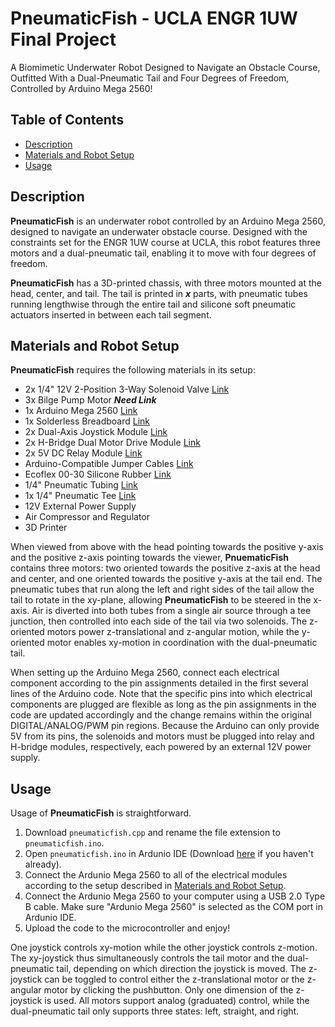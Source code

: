 # PneumaticFish - UCLA ENGR 1UW Final Project

A Biomimetic Underwater Robot Designed to Navigate an Obstacle Course, Outfitted With a Dual-Pneumatic Tail and Four Degrees of Freedom, Controlled by Arduino Mega 2560!


## Table of Contents

* [Description](#description)
* [Materials and Robot Setup](#materials-and-robot-setup)
* [Usage](#usage)

## Description

**PneumaticFish** is an underwater robot controlled by an Arduino Mega 2560, designed to navigate an underwater obstacle course. Designed with the constraints set for the ENGR 1UW course at UCLA, this robot features three motors and a dual-pneumatic tail, enabling it to move with four degrees of freedom. <br/>

**PneumaticFish** has a 3D-printed chassis, with three motors mounted at the head, center, and tail. The tail is printed in _**x**_ parts, with pneumatic tubes running lengthwise through the entire tail and silicone soft pneumatic actuators inserted in between each tail segment. 

## Materials and Robot Setup

**PneumaticFish** requires the following materials in its setup: 
* 2x 1/4" 12V 2-Position 3-Way Solenoid Valve [Link](https://a.co/d/4U33Og6)
* 3x Bilge Pump Motor _**Need Link**_
* 1x Arduino Mega 2560 [Link](https://a.co/d/d7fq8C4)
* 1x Solderless Breadboard [Link](https://a.co/d/1CJI7wi)
* 2x Dual-Axis Joystick Module [Link](https://a.co/d/fT2if6U)
* 2x H-Bridge Dual Motor Drive Module [Link](https://a.co/d/jiryVRq)
* 2x 5V DC Relay Module [Link](https://a.co/d/7KeYKjm)
* Arduino-Compatible Jumper Cables [Link](https://a.co/d/d7FMUgr)
* Ecoflex 00-30 Silicone Rubber [Link](https://a.co/d/eTcQRdR)
* 1/4" Pneumatic Tubing [Link](https://a.co/d/9IjC0PE)
* 1x 1/4" Pneumatic Tee [Link](https://a.co/d/dHwe9kc)
* 12V External Power Supply
* Air Compressor and Regulator
* 3D Printer

When viewed from above with the head pointing towards the positive y-axis and the positive z-axis pointing towards the viewer, **PnuematicFish** contains three motors: two oriented towards the positive z-axis at the head and center, and one oriented towards the positive y-axis at the tail end. The pneumatic tubes that run along the left and right sides of the tail allow the tail to rotate in the xy-plane, allowing **PneumaticFish** to be steered in the x-axis. Air is diverted into both tubes from a single air source through a tee junction, then controlled into each side of the tail via two solenoids. The z-oriented motors power z-translational and z-angular motion, while the y-oriented motor enables xy-motion in coordination with the dual-pneumatic tail. <br/>

When setting up the Arduino Mega 2560, connect each electrical component according to the pin assignments detailed in the first several lines of the Arduino code. Note that the specific pins into which electrical components are plugged are flexible as long as the pin assignments in the code are updated accordingly and the change remains within the original DIGITAL/ANALOG/PWM pin regions. Because the Arduino can only provide 5V from its pins, the solenoids and motors must be plugged into relay and H-bridge modules, respectively, each powered by an external 12V power supply. 

## Usage

Usage of **PneumaticFish** is straightforward. 
1. Download `pneumaticfish.cpp` and rename the file extension to `pneumaticfish.ino`.
2. Open `pneumaticfish.ino` in Ardunio IDE (Download [here](https://www.arduino.cc/en/software/) if you haven't already).
3. Connect the Ardunio Mega 2560 to all of the electrical modules according to the setup described in [Materials and Robot Setup](#materials-and-robot-setup).
4. Connect the Ardunio Mega 2560 to your computer using a USB 2.0 Type B cable. Make sure "Ardunio Mega 2560" is selected as the COM port in Ardunio IDE.
5. Upload the code to the microcontroller and enjoy!

One joystick controls xy-motion while the other joystick controls z-motion. The xy-joystick thus simultaneously controls the tail motor and the dual-pneumatic tail, depending on which direction the joystick is moved. The z-joystick can be toggled to control either the z-translational motor or the z-angular motor by clicking the pushbutton. Only one dimension of the z-joystick is used. All motors support analog (graduated) control, while the dual-pneumatic tail only supports three states: left, straight, and right. 
